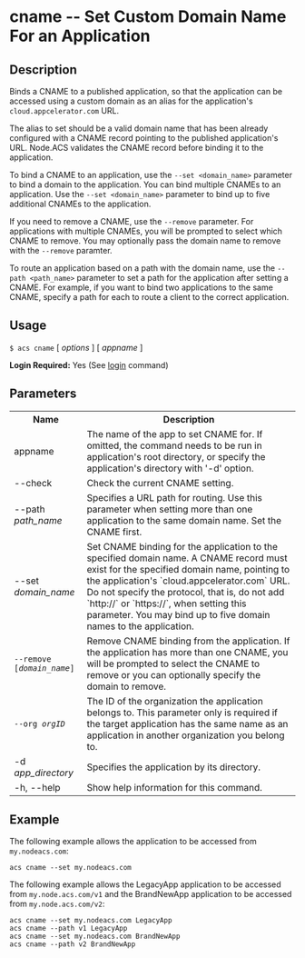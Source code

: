 
# cname -- Set Custom Domain Name For an Application

## Description

Binds a CNAME to a published application, so that the application can be accessed
using a custom domain as an alias for the application's `cloud.appcelerator.com` URL.  

The alias to set should be a valid domain name that has been already configured 
with a CNAME record pointing to the published application's URL. Node.ACS validates 
the CNAME record before binding it to the application.

To bind a CNAME to an application, use the `--set <domain_name>` parameter to bind a domain to the
application.  You can bind multiple CNAMEs to an application. Use the `--set <domain_name>` parameter
to bind up to five additional CNAMEs to the application.

If you need to remove a CNAME, use the `--remove` parameter.  For applications with multiple CNAMEs,
you will be prompted to select which CNAME to remove.  You may optionally pass the domain name to
remove with the `--remove` paramter.

To route an application based on a path with the domain name, use the `--path <path_name>` parameter to set a path for the
application after setting a CNAME.  For example, if you want to bind two applications to the same
CNAME, specify a path for each to route a client to the correct application.

## Usage

`$ acs cname` [ _options_ ] [ _appname_ ]

**Login Required:** Yes (See [login](#!/guide/node_cli_login) command)

## Parameters

<table class="doc-table">
    <tbody>
        <tr>
            <th>Name</th>
            <th>Description</th>
        </tr>
        <tr>
            <td>appname</td>
            <td>The name of the app to set CNAME for. If omitted, the command needs to be run in application's root directory, or specify the application's directory with '-d' option.</td>
        </tr>
        <tr>
            <td>--check</td>
            <td>Check the current CNAME setting.</td>
        </tr>
        <tr>
            <td>--path <i>path_name</i></td>
            <td>Specifies a URL path for routing. Use this parameter when setting more than one
                application to the same domain name.  Set the CNAME first.
            </td>
        </tr>
        <tr>
            <td>--set <i>domain_name</i></td>
            <td>Set CNAME binding for the application to the specified domain name. A CNAME record must exist for the specified domain name,
                pointing to the application's `cloud.appcelerator.com` URL. Do not specify the
                protocol, that is, do not add `http://` or `https://`, when setting this parameter.
                You may bind up to five domain names to the application.
            </td>
        </tr>
        <tr>
            <td><code>--remove [<i>domain_name</i>]</code></td>
            <td>Remove CNAME binding from the application. If the application has more than one
                CNAME, you will be prompted to select the CNAME to remove or you can optionally specify the
                domain to remove.</td>
        </tr>
        <tr>
            <td><code>--org <em>orgID</em></code></td>
            <td>The ID of the organization the application belongs to. This parameter only is required if the target application has the same name as an application in another organization you belong to.
             </td>
        </tr>
        <tr>
            <td>-d <i>app_directory</i></td>
            <td>Specifies the application by its directory.</td>
        </tr>
        <tr>
            <td>-h, --help</td>
            <td>Show help information for this command.</td>
        </tr>
    </tbody>
</table>

## Example

The following example allows the application to be accessed from `my.nodeacs.com`:

    acs cname --set my.nodeacs.com

The following example allows the LegacyApp application to be accessed from `my.node.acs.com/v1` and
the BrandNewApp application to be accessed from `my.node.acs.com/v2`:

    acs cname --set my.nodeacs.com LegacyApp
    acs cname --path v1 LegacyApp
    acs cname --set my.nodeacs.com BrandNewApp
    acs cname --path v2 BrandNewApp
